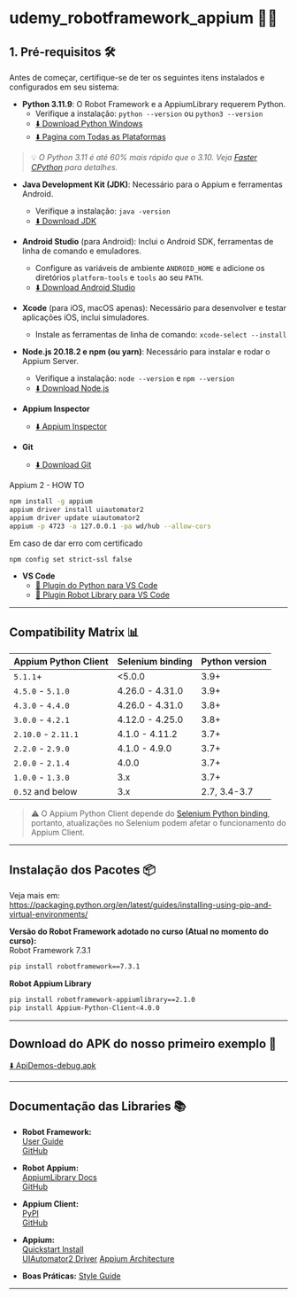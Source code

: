 # udemy_robotframework_appium 🚀🤖

## 1. Pré-requisitos 🛠️
Antes de começar, certifique-se de ter os seguintes itens instalados e configurados em seu sistema:

- **Python 3.11.9**: O Robot Framework e a AppiumLibrary requerem Python.  
  * Verifique a instalação: `python --version` ou `python3 --version`  
  * [⬇️ Download Python Windows](https://www.python.org/ftp/python/3.11.9/python-3.11.9-amd64.exe)  
  * [⬇️ Pagina com Todas as Plataformas](https://www.python.org/downloads/release/python-3119/)

> 💡 *O Python 3.11 é até 60% mais rápido que o 3.10. Veja [Faster CPython](https://devblogs.microsoft.com/python/python-311-faster-cpython/) para detalhes.*

- **Java Development Kit (JDK)**: Necessário para o Appium e ferramentas Android.  
  * Verifique a instalação: `java -version`  
  * [⬇️ Download JDK](https://www.oracle.com/java/technologies/downloads/)

- **Android Studio** (para Android): Inclui o Android SDK, ferramentas de linha de comando e emuladores.  
  * Configure as variáveis de ambiente `ANDROID_HOME` e adicione os diretórios `platform-tools` e `tools` ao seu `PATH`.  
  * [⬇️ Download Android Studio](https://developer.android.com/studio)

- **Xcode** (para iOS, macOS apenas): Necessário para desenvolver e testar aplicações iOS, inclui simuladores.  
  * Instale as ferramentas de linha de comando: `xcode-select --install`

- **Node.js 20.18.2 e npm (ou yarn)**: Necessário para instalar e rodar o Appium Server.  
  * Verifique a instalação: `node --version` e `npm --version`  
  * [⬇️ Download Node.js](https://nodejs.org/en/blog/release/v20.18.2)

- **Appium Inspector**  
  * [⬇️ Appium Inspector](https://github.com/appium/appium-inspector/releases/tag/v2025.3.1)

- **Git**  
  * [⬇️ Download Git](https://git-scm.com/downloads)

Appium 2 - HOW TO
```bash
npm install -g appium 
appium driver install uiautomator2
appium driver update uiautomator2
appium -p 4723 -a 127.0.0.1 -pa wd/hub --allow-cors
```

Em caso de dar erro com certificado
```bash
npm config set strict-ssl false
```

- **VS Code**  
  * [🐍 Plugin do Python para VS Code](https://marketplace.visualstudio.com/items?itemName=ms-python.python)  
  * [🤖 Plugin Robot Library para VS Code](https://marketplace.visualstudio.com/items?itemName=robocorp.robotframework-lsp)

---



## Compatibility Matrix 📊

| Appium Python Client | Selenium binding | Python version |
|---------------------|------------------|---------------|
| `5.1.1`+            | <5.0.0           | 3.9+          |
| `4.5.0` - `5.1.0`   | 4.26.0 - 4.31.0  | 3.9+          |
| `4.3.0` -  `4.4.0`  | 4.26.0 - 4.31.0  | 3.8+          |
| `3.0.0` - `4.2.1`   | 4.12.0 - 4.25.0  | 3.8+          |
| `2.10.0` - `2.11.1` | 4.1.0 - 4.11.2   | 3.7+          |
| `2.2.0` - `2.9.0`   | 4.1.0 - 4.9.0    | 3.7+          |
| `2.0.0` - `2.1.4`   | 4.0.0            | 3.7+          |
| `1.0.0` - `1.3.0`   | 3.x              | 3.7+          |
| `0.52` and below    | 3.x              | 2.7, 3.4-3.7  |

> ⚠️ O Appium Python Client depende do [Selenium Python binding](https://pypi.org/project/selenium/), portanto, atualizações no Selenium podem afetar o funcionamento do Appium Client.

---

## Instalação dos Pacotes 📦

Veja mais em:  
https://packaging.python.org/en/latest/guides/installing-using-pip-and-virtual-environments/

**Versão do Robot Framework adotado no curso (Atual no momento do curso):**  
Robot Framework 7.3.1  
```bash
pip install robotframework==7.3.1
```
**Robot Appium Library**  
```bash
pip install robotframework-appiumlibrary==2.1.0
pip install Appium-Python-Client<4.0.0
```

---

## Download do APK do nosso primeiro exemplo 📱

[⬇️ ApiDemos-debug.apk](https://github.com/serhatbolsu/robotframework-appium-sample/blob/master/demoapp/ApiDemos-debug.apk)

---

## Documentação das Libraries 📚

- **Robot Framework:**  
  [User Guide](https://robotframework.org/robotframework/latest/RobotFrameworkUserGuide.html)  
  [GitHub](https://github.com/robotframework/robotframework)

- **Robot Appium:**  
  [AppiumLibrary Docs](https://serhatbolsu.github.io/robotframework-appiumlibrary/AppiumLibrary.html)  
  [GitHub](https://github.com/serhatbolsu/robotframework-appiumlibrary)

- **Appium Client:**  
  [PyPI](https://pypi.org/project/Appium-Python-Client/)  
  [GitHub](https://github.com/appium/python-client)

- **Appium:**  
  [Quickstart Install](https://appium.io/docs/en/2.2/quickstart/install/)  
  [UIAutomator2 Driver](https://appium.io/docs/en/2.2/quickstart/uiauto2-driver/)
  [Appium Architecture](https://www.lambdatest.com/blog/appium-architecture/)

- **Boas Práticas:**
  [Style Guide](https://docs.robotframework.org/docs/style_guide)
---